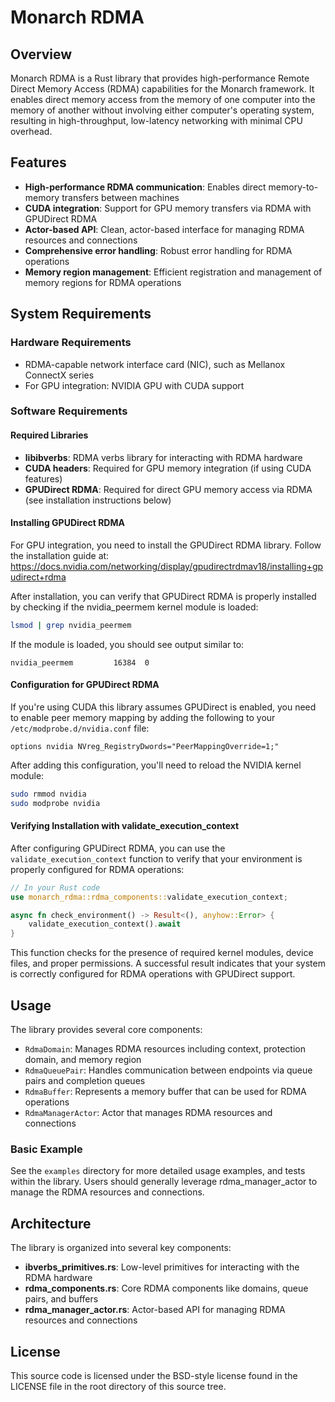 # Monarch RDMA

## Overview

Monarch RDMA is a Rust library that provides high-performance Remote Direct Memory Access (RDMA) capabilities for the Monarch framework. It enables direct memory access from the memory of one computer into the memory of another without involving either computer's operating system, resulting in high-throughput, low-latency networking with minimal CPU overhead.

## Features

- **High-performance RDMA communication**: Enables direct memory-to-memory transfers between machines
- **CUDA integration**: Support for GPU memory transfers via RDMA with GPUDirect RDMA
- **Actor-based API**: Clean, actor-based interface for managing RDMA resources and connections
- **Comprehensive error handling**: Robust error handling for RDMA operations
- **Memory region management**: Efficient registration and management of memory regions for RDMA operations

## System Requirements

### Hardware Requirements

- RDMA-capable network interface card (NIC), such as Mellanox ConnectX series
- For GPU integration: NVIDIA GPU with CUDA support

### Software Requirements

#### Required Libraries

- **libibverbs**: RDMA verbs library for interacting with RDMA hardware
- **CUDA headers**: Required for GPU memory integration (if using CUDA features)
- **GPUDirect RDMA**: Required for direct GPU memory access via RDMA (see installation instructions below)

#### Installing GPUDirect RDMA

For GPU integration, you need to install the GPUDirect RDMA library. Follow the installation guide at:
https://docs.nvidia.com/networking/display/gpudirectrdmav18/installing+gpudirect+rdma

After installation, you can verify that GPUDirect RDMA is properly installed by checking if the nvidia_peermem kernel module is loaded:

```bash
lsmod | grep nvidia_peermem
```

If the module is loaded, you should see output similar to:
```
nvidia_peermem         16384  0
```

#### Configuration for GPUDirect RDMA

If you're using CUDA this library assumes GPUDirect is enabled, you need to enable peer memory mapping by adding the following to your `/etc/modprobe.d/nvidia.conf` file:

```
options nvidia NVreg_RegistryDwords="PeerMappingOverride=1;"
```

After adding this configuration, you'll need to reload the NVIDIA kernel module:

```bash
sudo rmmod nvidia
sudo modprobe nvidia
```

#### Verifying Installation with validate_execution_context

After configuring GPUDirect RDMA, you can use the `validate_execution_context` function to verify that your environment is properly configured for RDMA operations:

```rust
// In your Rust code
use monarch_rdma::rdma_components::validate_execution_context;

async fn check_environment() -> Result<(), anyhow::Error> {
    validate_execution_context().await
}
```

This function checks for the presence of required kernel modules, device files, and proper permissions. A successful result indicates that your system is correctly configured for RDMA operations with GPUDirect support.

## Usage

The library provides several core components:

- `RdmaDomain`: Manages RDMA resources including context, protection domain, and memory region
- `RdmaQueuePair`: Handles communication between endpoints via queue pairs and completion queues
- `RdmaBuffer`: Represents a memory buffer that can be used for RDMA operations
- `RdmaManagerActor`: Actor that manages RDMA resources and connections

### Basic Example

See the `examples` directory for more detailed usage examples, and tests within the library. Users should generally leverage rdma_manager_actor to manage the RDMA resources and connections.

## Architecture

The library is organized into several key components:

- **ibverbs_primitives.rs**: Low-level primitives for interacting with the RDMA hardware
- **rdma_components.rs**: Core RDMA components like domains, queue pairs, and buffers
- **rdma_manager_actor.rs**: Actor-based API for managing RDMA resources and connections

## License

This source code is licensed under the BSD-style license found in the LICENSE file in the root directory of this source tree.
